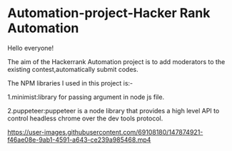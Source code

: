 # Automation-project-Hacker Rank Automation


Hello everyone!

The aim of the Hackerrank Automation project is to add moderators to the existing contest,automatically submit codes.

The NPM libraries I used in this project is:-

1.minimist:library for passing argument in node js file.

2.puppeteer:puppeteer is a node library that provides a high level API to control headless chrome over the dev tools protocol.





https://user-images.githubusercontent.com/69108180/147874921-f46ae08e-9ab1-4591-a643-ce239a985468.mp4



